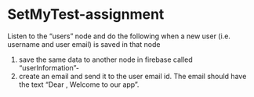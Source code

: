 # SetMyTest-assignment

Listen to the “users” node and do the following when a new user (i.e. username
and user email) is saved in that node
1. save the same data to another node in firebase called “userInformation”-
2. create an email and send it to the user email id. The email should have the
text “Dear <username>, Welcome to our app”.
